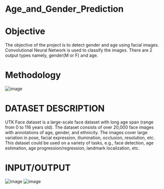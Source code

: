 # Age_and_Gender_Prediction
# Objective
The objective of the project is to detect gender and age using facial images. Convolutional Neural Network is used to classify the images. There are 2 output types namely, gender(M or F) and age.

# Methodology
![image](https://user-images.githubusercontent.com/73791285/213120685-c95bc83f-fed0-4374-9ee7-7253b2a440e2.png)


# DATASET  DESCRIPTION
UTK Face dataset is a large-scale face dataset with long age span (range from 0 to 116 years old). The dataset consists of over 20,000 face images with annotations of age, gender, and ethnicity. The images cover large variation in pose, facial expression, illumination, occlusion, resolution, etc.
This dataset could be used on a variety of tasks, e.g., face detection, age estimation, age progression/regression, landmark localization, etc.


# INPUT/OUTPUT
![image](https://user-images.githubusercontent.com/73791285/213119993-4f6e9c49-286a-438c-b8bd-53963161209b.png)
![image](https://user-images.githubusercontent.com/73791285/213120074-1656e369-746f-42bc-8cfb-6901c37704ca.png)


